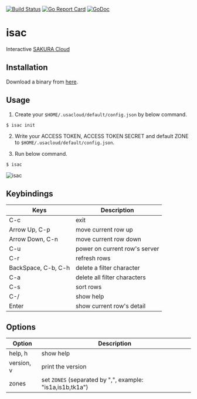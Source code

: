 [![Build Status](https://travis-ci.org/blp1526/isac.svg?branch=travis)](https://travis-ci.org/blp1526/isac)
[![Go Report Card](https://goreportcard.com/badge/github.com/blp1526/isac)](https://goreportcard.com/report/github.com/blp1526/isac)
[![GoDoc](https://godoc.org/github.com/blp1526/isac?status.svg)](https://godoc.org/github.com/blp1526/isac)

# isac

Interactive [SAKURA Cloud](https://cloud.sakura.ad.jp/)

## Installation

Download a binary from [here](https://github.com/blp1526/isac/releases).

## Usage

1. Create your `$HOME/.usacloud/default/config.json` by below command.

```
$ isac init
```

2. Write your ACCESS TOKEN, ACCESS TOKEN SECRET and default ZONE to `$HOME/.usacloud/default/config.json`.

3. Run below command.

```
$ isac
```

![isac](https://user-images.githubusercontent.com/1040576/33887076-e12c7de8-df8b-11e7-9466-5af9b6af8904.gif)

## Keybindings

|Keys|Description|
|---|---|
|C-c                |exit|
|Arrow Up, C-p      |move current row up|
|Arrow Down, C-n    |move current row down|
|C-u                |power on current row's server|
|C-r                |refresh rows|
|BackSpace, C-b, C-h|delete a filter character|
|C-a                |delete all filter characters|
|C-s                |sort rows|
|C-/                |show help|
|Enter              |show current row's detail|


## Options

|Option|Description|
|---|---|
|help, h|show help|
|version, v|print the version|
|zones|set `ZONES` (separated by ",", example: "is1a,is1b,tk1a")|

